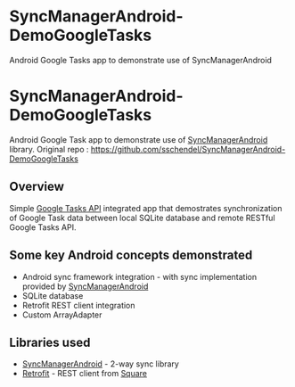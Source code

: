 # SyncManagerAndroid-DemoGoogleTasks
Android Google Tasks app to demonstrate use of SyncManagerAndroid 

SyncManagerAndroid-DemoGoogleTasks
==================================

Android Google Task app to demonstrate use of [SyncManagerAndroid][repo-syncman] library.
Original repo : https://github.com/sschendel/SyncManagerAndroid-DemoGoogleTasks

Overview
--------------------
Simple [Google Tasks API][gtasks] integrated app that demostrates synchronization of Google Task data between local SQLite database and remote RESTful Google Tasks API.


Some key Android concepts demonstrated
--------------------
* Android sync framework integration - with sync implementation provided by [SyncManagerAndroid][repo-syncman]
* SQLite database
* Retrofit REST client integration
* Custom ArrayAdapter

Libraries used
--------------------
* [SyncManagerAndroid][repo-syncman] - 2-way sync library
* [Retrofit][repo-retrofit] - REST client from [Square][gh-square]

[repo-syncman]: https://github.com/sschendel/SyncManagerAndroid
[repo-retrofit]: http://square.github.io/retrofit/
[gh-square]: http://square.github.io/
[gtasks]: https://developers.google.com/google-apps/tasks/
